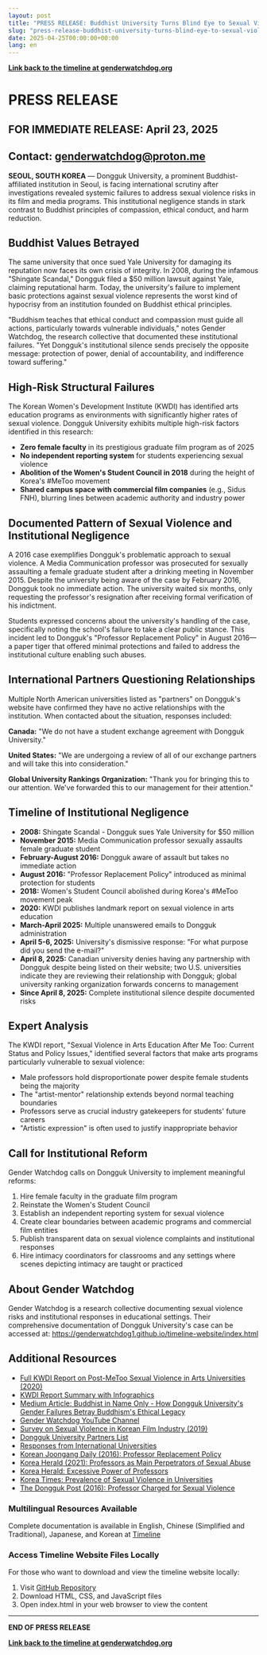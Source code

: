 ```yaml
---
layout: post
title: "PRESS RELEASE: Buddhist University Turns Blind Eye to Sexual Violence Risk"
slug: "press-release-buddhist-university-turns-blind-eye-to-sexual-violence-risk"
date: 2025-04-25T00:00:00+00:00
lang: en
---
```


**[Link back to the timeline at genderwatchdog.org](https://genderwatchdog.org/)**

# PRESS RELEASE

## FOR IMMEDIATE RELEASE: April 23, 2025

## Contact: [genderwatchdog@proton.me](mailto:genderwatchdog@proton.me)

**SEOUL, SOUTH KOREA** — Dongguk University, a prominent Buddhist-affiliated institution in Seoul, is facing international scrutiny after investigations revealed systemic failures to address sexual violence risks in its film and media programs. This institutional negligence stands in stark contrast to Buddhist principles of compassion, ethical conduct, and harm reduction.

## Buddhist Values Betrayed

The same university that once sued Yale University for damaging its reputation now faces its own crisis of integrity. In 2008, during the infamous "Shingate Scandal," Dongguk filed a $50 million lawsuit against Yale, claiming reputational harm. Today, the university's failure to implement basic protections against sexual violence represents the worst kind of hypocrisy from an institution founded on Buddhist ethical principles.

"Buddhism teaches that ethical conduct and compassion must guide all actions, particularly towards vulnerable individuals," notes Gender Watchdog, the research collective that documented these institutional failures. "Yet Dongguk's institutional silence sends precisely the opposite message: protection of power, denial of accountability, and indifference toward suffering."

## High-Risk Structural Failures

The Korean Women's Development Institute (KWDI) has identified arts education programs as environments with significantly higher rates of sexual violence. Dongguk University exhibits multiple high-risk factors identified in this research:

  * **Zero female faculty** in its prestigious graduate film program as of 2025
  * **No independent reporting system** for students experiencing sexual violence
  * **Abolition of the Women's Student Council in 2018** during the height of Korea's #MeToo movement
  * **Shared campus space with commercial film companies** (e.g., Sidus FNH), blurring lines between academic authority and industry power

## Documented Pattern of Sexual Violence and Institutional Negligence

A 2016 case exemplifies Dongguk's problematic approach to sexual violence. A Media Communication professor was prosecuted for sexually assaulting a female graduate student after a drinking meeting in November 2015. Despite the university being aware of the case by February 2016, Dongguk took no immediate action. The university waited six months, only requesting the professor's resignation after receiving formal verification of his indictment.

Students expressed concerns about the university's handling of the case, specifically noting the school's failure to take a clear public stance. This incident led to Dongguk's "Professor Replacement Policy" in August 2016—a paper tiger that offered minimal protections and failed to address the institutional culture enabling such abuses.

## International Partners Questioning Relationships

Multiple North American universities listed as "partners" on Dongguk's website have confirmed they have no active relationships with the institution. When contacted about the situation, responses included:

**Canada:** "We do not have a student exchange agreement with Dongguk University."

**United States:** "We are undergoing a review of all of our exchange partners and will take this into consideration."

**Global University Rankings Organization:** "Thank you for bringing this to our attention. We've forwarded this to our management for their attention."

## Timeline of Institutional Negligence

  * **2008:** Shingate Scandal - Dongguk sues Yale University for $50 million
  * **November 2015:** Media Communication professor sexually assaults female graduate student
  * **February-August 2016:** Dongguk aware of assault but takes no immediate action
  * **August 2016:** "Professor Replacement Policy" introduced as minimal protection for students
  * **2018:** Women's Student Council abolished during Korea's #MeToo movement peak
  * **2020:** KWDI publishes landmark report on sexual violence in arts education
  * **March-April 2025:** Multiple unanswered emails to Dongguk administration
  * **April 5-6, 2025:** University's dismissive response: "For what purpose did you send the e-mail?"
  * **April 8, 2025:** Canadian university denies having any partnership with Dongguk despite being listed on their website; two U.S. universities indicate they are reviewing their relationship with Dongguk; global university ranking organization forwards concerns to management
  * **Since April 8, 2025:** Complete institutional silence despite documented risks

## Expert Analysis

The KWDI report, "Sexual Violence in Arts Education After Me Too: Current Status and Policy Issues," identified several factors that make arts programs particularly vulnerable to sexual violence:

  * Male professors hold disproportionate power despite female students being the majority
  * The "artist-mentor" relationship extends beyond normal teaching boundaries
  * Professors serve as crucial industry gatekeepers for students' future careers
  * "Artistic expression" is often used to justify inappropriate behavior

## Call for Institutional Reform

Gender Watchdog calls on Dongguk University to implement meaningful reforms:

  1. Hire female faculty in the graduate film program
  2. Reinstate the Women's Student Council
  3. Establish an independent reporting system for sexual violence
  4. Create clear boundaries between academic programs and commercial film entities
  5. Publish transparent data on sexual violence complaints and institutional responses
  6. Hire intimacy coordinators for classrooms and any settings where scenes depicting intimacy are taught or practiced

## About Gender Watchdog

Gender Watchdog is a research collective documenting sexual violence risks and institutional responses in educational settings. Their comprehensive documentation of Dongguk University's case can be accessed at: https://genderwatchdog1.github.io/timeline-website/index.html

## Additional Resources

  * [Full KWDI Report on Post-MeToo Sexual Violence in Arts Universities (2020)](https://drive.proton.me/urls/BAPF2DA400#4RGLR08iLFAJ)
  * [KWDI Report Summary with Infographics](https://genderwatchdog.bearblog.dev/sexual-violence-in-arts-education-after-me-too-current-status-and-policy-issues/)
  * [Medium Article: Buddhist in Name Only - How Dongguk University's Gender Failures Betray Buddhism's Ethical Legacy](https://medium.com/@genderwatchdog/buddhist-in-name-only-how-dongguk-universitys-gender-failures-betray-buddhism-s-ethical-legacy-a1fb17b2b38b)
  * [Gender Watchdog YouTube Channel](https://www.youtube.com/@GenderWatchdog)
  * [Survey on Sexual Violence in Korean Film Industry (2019)](https://drive.proton.me/urls/GXRANHYYJC#fz0SipRRWdaF)
  * [Dongguk University Partners List](https://www.dongguk.edu/eng/page/477)
  * [Responses from International Universities](https://drive.proton.me/urls/95J0T3K37R#RBCO657BAC6a)
  * [Korean Joongang Daily (2016): Professor Replacement Policy](https://koreajoongangdaily.joins.com/2016/08/05/socialAffairs/Dongguk-University-changes-policy-to-help-students-who-suffer-verbal-or-sexual-abuse/3022260.html)
  * [Korea Herald (2021): Professors as Main Perpetrators of Sexual Abuse](https://www.koreatimes.co.kr/www/nation/2021/06/181_309773.html)
  * [Korea Herald: Excessive Power of Professors](https://m.koreaherald.com/article/3223926)
  * [Korea Times: Prevalence of Sexual Violence in Universities](https://www.koreatimes.co.kr/www/nation/2025/03/715_311172.html)
  * [The Dongguk Post (2016): Professor Charged for Sexual Violence](https://www.donggukmedia.com/news/articleView.html?idxno=51830)

### Multilingual Resources Available

Complete documentation is available in English, Chinese (Simplified and Traditional), Japanese, and Korean at [Timeline](https://genderwatchdog1.github.io/timeline-website/index.html)

### Access Timeline Website Files Locally

For those who want to download and view the timeline website locally:

  1. Visit [GitHub Repository](https://github.com/genderwatchdog1/timeline-website)
  2. Download HTML, CSS, and JavaScript files
  3. Open index.html in your web browser to view the content

* * *

**END OF PRESS RELEASE**

**[Link back to the timeline at genderwatchdog.org](https://genderwatchdog.org/)**

